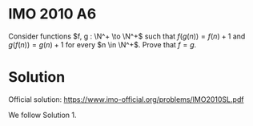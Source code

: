 # IMO 2010 A6

Consider functions $f, g : \N^+ \to \N^+$ such that $f(g(n)) = f(n) + 1$ and $g(f(n)) = g(n) + 1$ for every $n \in \N^+$.
Prove that $f = g$.



# Solution

Official solution: <https://www.imo-official.org/problems/IMO2010SL.pdf>

We follow Solution 1.
